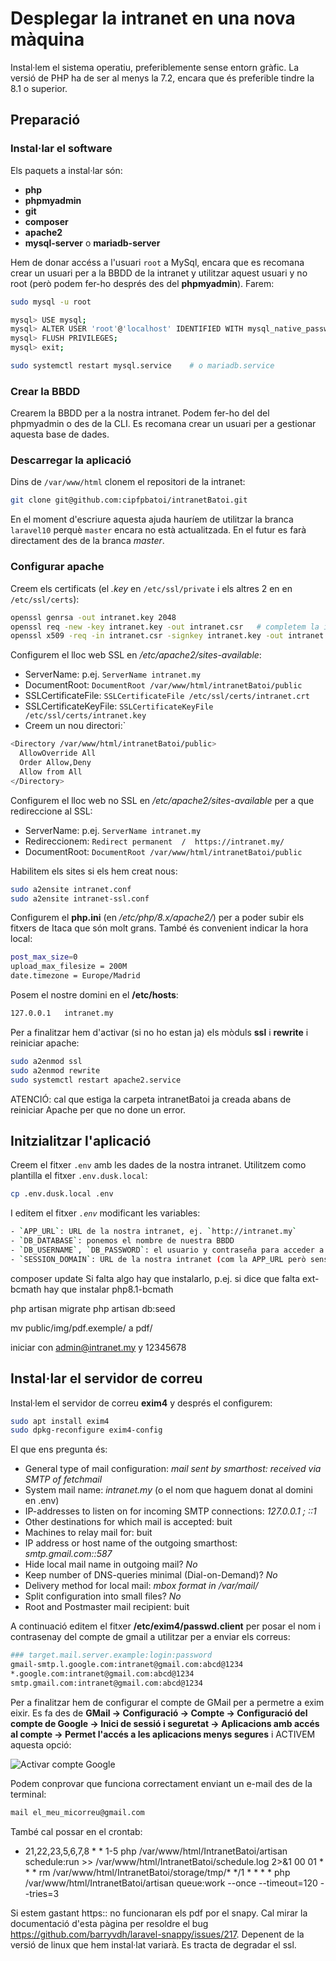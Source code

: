# Desplegar la intranet en una nova màquina
Instal·lem el sistema operatiu, preferiblemente sense entorn gràfic. La versió de PHP ha de ser al menys la 7.2, encara que és preferible tindre la 8.1 o superior.

## Preparació
### Instal·lar el software
Els paquets a instal·lar són:

* **php**
* **phpmyadmin**
* **git**
* **composer**
* **apache2**
* **mysql-server** o **mariadb-server**

Hem de donar accéss a l'usuari `root` a MySql, encara que es recomana crear un usuari per a la BBDD de la intranet y utilitzar aquest usuari y no root (però podem fer-ho després des del **phpmyadmin**). Farem:
```bash
sudo mysql -u root

mysql> USE mysql;
mysql> ALTER USER 'root'@'localhost' IDENTIFIED WITH mysql_native_password BY 'P@ssw0rd';
mysql> FLUSH PRIVILEGES;
mysql> exit;

sudo systemctl restart mysql.service    # o mariadb.service
```

### Crear la BBDD
Crearem la BBDD per a la nostra intranet. Podem fer-ho del del phpmyadmin o des de la CLI. Es recomana crear un usuari per a gestionar aquesta base de dades.

### Descarregar la aplicació
Dins de `/var/www/html` clonem el repositori de la intranet:

```bash
git clone git@github.com:cipfpbatoi/intranetBatoi.git
```

En el moment d'escriure aquesta ajuda hauríem de utilitzar la branca `laravel10` perquè `master` encara no està actualitzada. En el futur es farà directament des de la branca _master_.

### Configurar apache
Creem els certificats (el _.key_ en `/etc/ssl/private` i els altres 2 en en `/etc/ssl/certs`):
```bash
openssl genrsa -out intranet.key 2048
openssl req -new -key intranet.key -out intranet.csr   # completem la informació que ens demanen
openssl x509 -req -in intranet.csr -signkey intranet.key -out intranet.crt
```

Configurem el lloc web SSL en _/etc/apache2/sites-available_:
* ServerName: p.ej. `ServerName intranet.my`
* DocumentRoot: `DocumentRoot /var/www/html/intranetBatoi/public`
* SSLCertificateFile: `SSLCertificateFile /etc/ssl/certs/intranet.crt`
* SSLCertificateKeyFile: `SSLCertificateKeyFile /etc/ssl/certs/intranet.key`
* Creem un nou directori:`
```bash
<Directory /var/www/html/intranetBatoi/public>
  AllowOverride All
  Order Allow,Deny
  Allow from All
</Directory>
```

Configurem el lloc web no SSL en _/etc/apache2/sites-available_ per a que redireccione al SSL:
* ServerName: p.ej. `ServerName intranet.my`
* Redireccionem: `Redirect permanent  /  https://intranet.my/`
* DocumentRoot: `DocumentRoot /var/www/html/intranetBatoi/public`

Habilitem els sites si els hem creat nous:
```bash
sudo a2ensite intranet.conf
sudo a2ensite intranet-ssl.conf
```

Configurem el **php.ini** (en _/etc/php/8.x/apache2/_) per a poder subir els fitxers de Itaca que són molt grans. També és convenient indicar la hora local:
```bash
post_max_size=0
upload_max_filesize = 200M
date.timezone = Europe/Madrid
```

Posem el nostre domini en el **/etc/hosts**:
```bash
127.0.0.1   intranet.my
```

Per a finalitzar hem d'activar (si no ho estan ja) els mòduls **ssl** i **rewrite** i reiniciar apache:
```bash
sudo a2enmod ssl
sudo a2enmod rewrite
sudo systemctl restart apache2.service
```
ATENCIÓ: cal que estiga la carpeta intranetBatoi ja creada abans de reiniciar Apache per que no done un error.

## Initzialitzar l'aplicació
Creem el fitxer `.env` amb les dades de la nostra intranet. Utilitzem como plantilla el fitxer `.env.dusk.local`:
```bash
cp .env.dusk.local .env
```

I editem el fitxer _`.env`_ modificant les variables:
```bash
- `APP_URL`: URL de la nostra intranet, ej. `http://intranet.my`
- `DB_DATABASE`: ponemos el nombre de nuestra BBDD
- `DB_USERNAME`, `DB_PASSWORD`: el usuario y contraseña para acceder a la misma
- `SESSION_DOMAIN`: URL de la nostra intranet (com la APP_URL però sense http), ej. `intranet.my`
```

composer update
Si falta algo hay que instalarlo, p.ej. si dice que falta ext-bcmath hay que instalar php8.1-bcmath

php artisan migrate
php artisan db:seed
 
mv public/img/pdf.exemple/ a pdf/

iniciar con admin@intranet.my y 12345678

## Instal·lar el servidor de correu
Instal·lem el servidor de correu **exim4** y després el configurem:
```bash
sudo apt install exim4
sudo dpkg-reconfigure exim4-config
```

El que ens pregunta és:
* General type of mail configuration: _mail sent by smarthost: received via SMTP of fetchmail_
* System mail name: _intranet.my_ (o el nom que haguem donat al domini en .env)
* IP-addresses to listen on for incoming SMTP connections: _127.0.0.1 ; ::1_
* Other destinations for which mail is accepted: buit
* Machines to relay mail for: buit
* IP address or host name of the outgoing smarthost: _smtp.gmail.com::587_
* Hide local mail name in outgoing mail? _No_
* Keep number of DNS-queries minimal (Dial-on-Demand)? _No_
* Delivery method for local mail: _mbox format in /var/mail/_
* Split configuration into small files? _No_
* Root and Postmaster mail recipient: buit

A continuació editem el fitxer **/etc/exim4/passwd.client** per posar el nom i contrasenay del compte de gmail a utilitzar per a enviar els correus:
```bash
### target.mail.server.example:login:password
gmail-smtp.l.google.com:intranet@gmail.com:abcd@1234
*.google.com:intranet@gmail.com:abcd@1234
smtp.gmail.com:intranet@gmail.com:abcd@1234
```

Per a finalitzar hem de configurar el compte de GMail per a permetre a exim eixir. Es fa des de **GMail -> Configuració -> Compte -> Configuració del compte de Google -> Inici de sessió i seguretat -> Aplicacions amb accés al compte -> Permet l'accés a les aplicacions menys segures** i ACTIVEM aquesta opció:

![Activar compte Google](./img/ajuda/exim-google.png)

Podem conprovar que funciona correctament enviant un e-mail des de la terminal:
```bash
mail el_meu_micorreu@gmail.com
```

També cal possar en el crontab:

* 21,22,23,5,6,7,8 * * 1-5 php /var/www/html/IntranetBatoi/artisan schedule:run >> /var/www/html/IntranetBatoi/schedule.log  2>&1
00 01 * * * rm /var/www/html/IntranetBatoi/storage/tmp/*
*/1 * * * * php /var/www/html/IntranetBatoi/artisan queue:work --once --timeout=120 --tries=3

Si estem gastant https:: no funcionaran els pdf por el snapy. Cal mirar la documentació d'esta pàgina per resoldre el bug
https://github.com/barryvdh/laravel-snappy/issues/217. Depenent de la versió de linux que hem instal·lat variarà. Es tracta de degradar el ssl.

